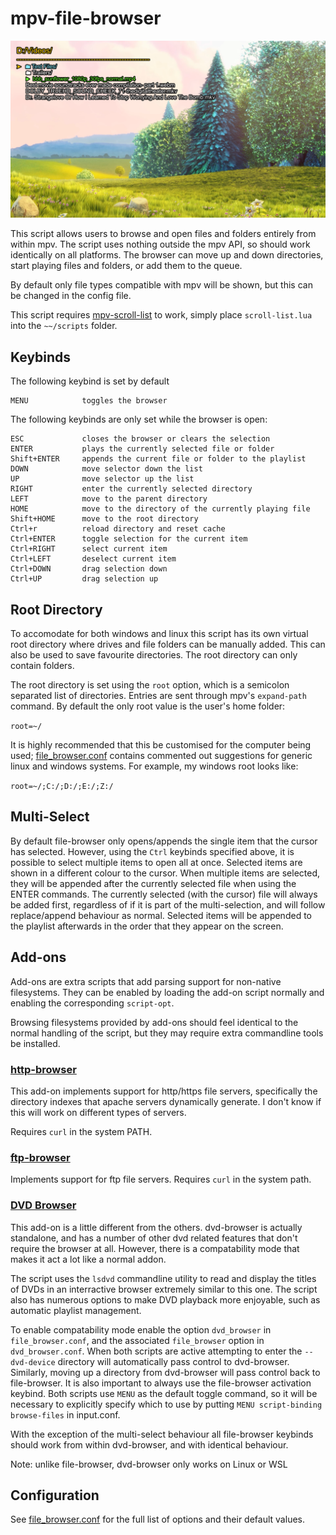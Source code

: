 # mpv-file-browser

![cover](screenshots/bunny.png)

This script allows users to browse and open files and folders entirely from within mpv. The script uses nothing outside the mpv API, so should work identically on all platforms. The browser can move up and down directories, start playing files and folders, or add them to the queue.

By default only file types compatible with mpv will be shown, but this can be changed in the config file.

This script requires [mpv-scroll-list](https://github.com/CogentRedTester/mpv-scroll-list) to work, simply place `scroll-list.lua` into the `~~/scripts` folder.

## Keybinds
The following keybind is set by default

    MENU            toggles the browser

The following keybinds are only set while the browser is open:

    ESC             closes the browser or clears the selection
    ENTER           plays the currently selected file or folder
    Shift+ENTER     appends the current file or folder to the playlist
    DOWN            move selector down the list
    UP              move selector up the list
    RIGHT           enter the currently selected directory
    LEFT            move to the parent directory
    HOME            move to the directory of the currently playing file
    Shift+HOME      move to the root directory
    Ctrl+r          reload directory and reset cache
    Ctrl+ENTER      toggle selection for the current item
    Ctrl+RIGHT      select current item
    Ctrl+LEFT       deselect current item
    Ctrl+DOWN       drag selection down
    Ctrl+UP         drag selection up

## Root Directory
To accomodate for both windows and linux this script has its own virtual root directory where drives and file folders can be manually added. This can also be used to save favourite directories. The root directory can only contain folders.

The root directory is set using the `root` option, which is a semicolon separated list of directories. Entries are sent through mpv's `expand-path` command. By default the only root value is the user's home folder:

`root=~/`

It is highly recommended that this be customised for the computer being used; [file_browser.conf](file_browser.conf) contains commented out suggestions for generic linux and windows systems. For example, my windows root looks like:

`root=~/;C:/;D:/;E:/;Z:/`

## Multi-Select
By default file-browser only opens/appends the single item that the cursor has selected. However, using the `Ctrl` keybinds specified above, it is possible to select multiple items to open all at once. Selected items are shown in a different colour to the cursor. When multiple items are selected, they will be appended after the currently selected file when using the ENTER commands. The currently selected (with the cursor) file will always be added first, regardless of if it is part of the multi-selection, and will follow replace/append behaviour as normal. Selected items will be appended to the playlist afterwards in the order that they appear on the screen.

## Add-ons
Add-ons are extra scripts that add parsing support for non-native filesystems.
They can be enabled by loading the add-on script normally and enabling the corresponding `script-opt`.

Browsing filesystems provided by add-ons should feel identical to the normal handling of the script,
but they may require extra commandline tools be installed.

### [http-browser](addons/http-browser.lua)
This add-on implements support for http/https file servers, specifically the directory indexes that apache servers dynamically generate.
I don't know if this will work on different types of servers.

Requires `curl` in the system PATH.

### [ftp-browser](addons/ftp-browser.lua)
Implements support for ftp file servers. Requires `curl` in the system path.

### [DVD Browser](https://github.com/CogentRedTester/mpv-dvd-browser)
This add-on is a little different from the others. dvd-browser is actually standalone, and has a number of other dvd related features that don't
require the browser at all. However, there is a compatability mode that makes it act a lot like a normal addon.

The script uses the `lsdvd` commandline utility to read and display the titles of DVDs in an interractive browser extremely similar to this one.
The script also has numerous options to make DVD playback more enjoyable, such as automatic playlist management.

To enable compatability mode enable the option `dvd_browser` in `file_browser.conf`, and the associated `file_browser` option in `dvd_browser.conf`.
When both scripts are active attempting to enter the `--dvd-device` directory will automatically pass control to dvd-browser.
Similarly, moving up a directory from dvd-browser will pass control back to file-browser.
It is also important to always use the file-browser activation keybind. Both scripts use `MENU` as the default toggle command, so it will be necessary to explicitly specify which to use by putting `MENU script-binding browse-files` in input.conf.



With the exception of the multi-select behaviour all file-browser keybinds should work from within dvd-browser, and with identical behaviour. 

Note: unlike file-browser, dvd-browser only works on Linux or WSL

## Configuration
See [file_browser.conf](file_browser.conf) for the full list of options and their default values.
